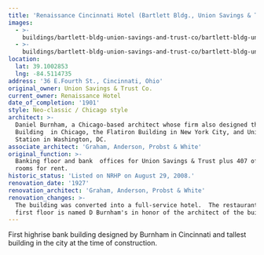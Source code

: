 ```yaml
---
title: 'Renaissance Cincinnati Hotel (Bartlett Bldg., Union Savings & Trust Co.)'
images:
  - >-
    buildings/bartlett-bldg-union-savings-and-trust-co/bartlett-bldg-union-savings-and-trust-co-0_irpysp
  - >-
    buildings/bartlett-bldg-union-savings-and-trust-co/bartlett-bldg-union-savings-and-trust-co-1_pwxiy6
location:
  lat: 39.1002853
  lng: -84.5114735
address: '36 E.Fourth St., Cincinnati, Ohio'
original_owner: Union Savings & Trust Co.
current_owner: Renaissance Hotel
date_of_completion: '1901'
style: Neo-classic / Chicago style
architect: >-
  Daniel Burnham, a Chicago-based architect whose firm also designed the Rookery
  Building  in Chicago, the Flatiron Building in New York City, and Union
  Station in Washington, DC.
associate_architect: 'Graham, Anderson, Probst & White'
original_function: >-
  Banking floor and bank  offices for Union Savings & Trust plus 407 office
  rooms for rent.
historic_status: 'Listed on NRHP on August 29, 2008.'
renovation_date: '1927'
renovation_architect: 'Graham, Anderson, Probst & White'
renovation_changes: >-
  The building was converted into a full-service hotel.  The restaurant on the
  first floor is named D Burnham's in honor of the architect of the building.
---
```


First highrise bank building designed by Burnham in Cincinnati and tallest building in the city at the time of construction.
